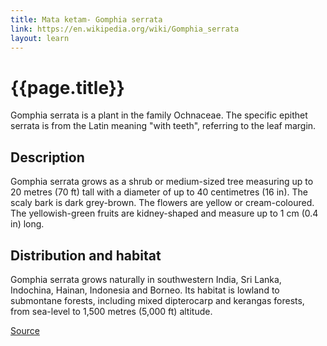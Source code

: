 ```yaml
---
title: Mata ketam- Gomphia serrata
link: https://en.wikipedia.org/wiki/Gomphia_serrata
layout: learn
---
```

# {{page.title}}

Gomphia serrata is a plant in the family Ochnaceae. The specific epithet serrata is from the Latin meaning "with teeth", referring to the leaf margin.

## Description
Gomphia serrata grows as a shrub or medium-sized tree measuring up to 20 metres (70 ft) tall with a diameter of up to 40 centimetres (16 in). The scaly bark is dark grey-brown. The flowers are yellow or cream-coloured. The yellowish-green fruits are kidney-shaped and measure up to 1 cm (0.4 in) long.

## Distribution and habitat
Gomphia serrata grows naturally in southwestern India, Sri Lanka, Indochina, Hainan, Indonesia and Borneo. Its habitat is lowland to submontane forests, including mixed dipterocarp and kerangas forests, from sea-level to 1,500 metres (5,000 ft) altitude.

[Source](page.link)

